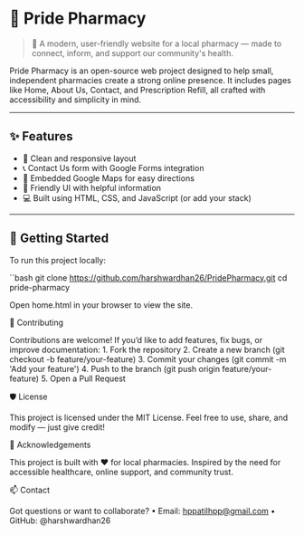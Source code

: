 # 🏥 Pride Pharmacy

> 💊 A modern, user-friendly website for a local pharmacy — made to connect, inform, and support our community's health.

Pride Pharmacy is an open-source web project designed to help small, independent pharmacies create a strong online presence. It includes pages like Home, About Us, Contact, and Prescription Refill, all crafted with accessibility and simplicity in mind.

---

## ✨ Features

- 🧭 Clean and responsive layout
- 📞 Contact Us form with Google Forms integration
- 📍 Embedded Google Maps for easy directions
- 💬 Friendly UI with helpful information
- 💻 Built using HTML, CSS, and JavaScript (or add your stack)

---

## 🚀 Getting Started

To run this project locally:

``bash
git clone https://github.com/harshwardhan26/PridePharmacy.git
cd pride-pharmacy

Open home.html in your browser to view the site.

🤝 Contributing

Contributions are welcome! If you’d like to add features, fix bugs, or improve documentation:
	1.	Fork the repository
	2.	Create a new branch (git checkout -b feature/your-feature)
	3.	Commit your changes (git commit -m 'Add your feature')
	4.	Push to the branch (git push origin feature/your-feature)
	5.	Open a Pull Request

 🛡 License

This project is licensed under the MIT License.
Feel free to use, share, and modify — just give credit!

🙌 Acknowledgements

This project is built with ❤️ for local pharmacies.
Inspired by the need for accessible healthcare, online support, and community trust.

📫 Contact

Got questions or want to collaborate?
	•	Email: hppatilhpp@gmail.com
	•	GitHub: @harshwardhan26
